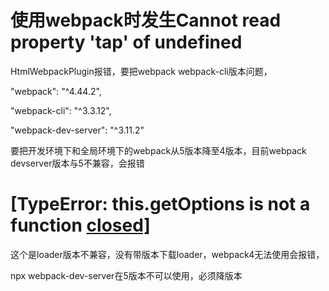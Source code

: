 # 使用webpack时发生Cannot read property 'tap' of undefined

HtmlWebpackPlugin报错，要把webpack webpack-cli版本问题，

"webpack": "^4.44.2",

  "webpack-cli": "^3.3.12",

  "webpack-dev-server": "^3.11.2"

要把开发环境下和全局环境下的webpack从5版本降至4版本，目前webpack devserver版本与5不兼容，会报错



# [TypeError: this.getOptions is not a function [closed\]](https://stackoverflow.com/questions/66082397/typeerror-this-getoptions-is-not-a-function)

这个是loader版本不兼容，没有带版本下载loader，webpack4无法使用会报错，



npx webpack-dev-server在5版本不可以使用，必须降版本